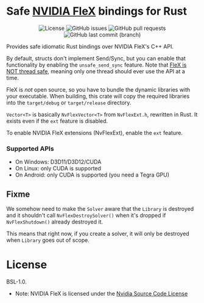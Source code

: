 # Safe [NVIDIA FleX](https://developer.nvidia.com/flex) bindings for Rust

<div align="center">

![License](https://img.shields.io/github/license/zeozeozeo/nvflex-rs)
![GitHub issues](https://img.shields.io/github/issues/zeozeozeo/nvflex-rs)
![GitHub pull requests](https://img.shields.io/github/issues-pr/zeozeozeo/nvflex-rs)
![GitHub last commit (branch)](https://img.shields.io/github/last-commit/zeozeozeo/nvflex-rs/main)

</div>

Provides safe idiomatic Rust bindings over NVIDIA FleX's C++ API.

By default, structs don't implement Send/Sync, but you can enable that functionality by enabling the `unsafe_send_sync` feature. Note that [FleX is NOT thread safe](https://gameworksdocs.nvidia.com/FleX/1.2/lib_docs/manual.html#threading), meaning only one thread should ever use the API at a time.

FleX is *not* open source, so you have to bundle the dynamic libraries with your executable. When building, this crate will copy the required libraries into the `target/debug` or `target/release` directory.

`Vector<T>` is basically `NvFlexVector<T>` from `NvFlexExt.h`, rewritten in Rust. It exists even if the `ext` feature is disabled.

To enable NVIDIA FleX extensions (NvFlexExt), enable the `ext` feature.

### Supported APIs

* On Windows: D3D11/D3D12/CUDA
* On Linux: only CUDA is supported
* On Android: only CUDA is supported (you need a Tegra GPU)

## Fixme
We somehow need to make the `Solver` aware that the `Library` is destroyed
and it shouldn't call `NvFlexDestroySolver()` when it's dropped if `NvFlexShutdown()` already destroyed it.

This means that right now, if you create a solver, it will only be destroyed when `Library` goes
out of scope.

# License

BSL-1.0.

* Note: NVIDIA FleX is licensed under the [Nvidia Source Code License](https://raw.githubusercontent.com/NVIDIAGameWorks/FleX/master/LICENSE.txt)

